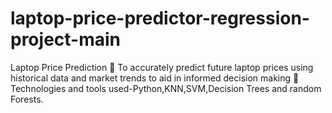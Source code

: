 # laptop-price-predictor-regression-project-main
Laptop Price Prediction  To accurately predict future laptop prices using historical data and market trends to aid in informed decision making  Technologies and tools used-Python,KNN,SVM,Decision Trees and random Forests.
